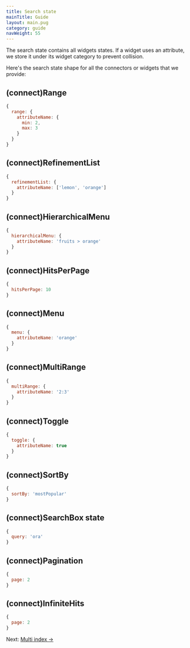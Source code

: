 ```yaml
---
title: Search state
mainTitle: Guide
layout: main.pug
category: guide
navWeight: 55
---
```


The search state contains all widgets states.
If a widget uses an attribute, we store it under its widget category to prevent collision.

Here's the search state shape for all the connectors or widgets that we provide:

## (connect)Range

```javascript
{
  range: {
    attributeName: {
      min: 2,
      max: 3
    }
  }
}
```

## (connect)RefinementList

```javascript
{
  refinementList: {
    attributeName: ['lemon', 'orange']
  }
}
```

## (connect)HierarchicalMenu

```javascript
{
  hierarchicalMenu: {
    attributeName: 'fruits > orange'
  }
}
```

## (connect)HitsPerPage

```javascript
{
  hitsPerPage: 10
}
```

## (connect)Menu

```javascript
{
  menu: {
    attributeName: 'orange'
  }
}
```

## (connect)MultiRange

```javascript
{
  multiRange: {
    attributeName: '2:3'
  }
}
```

## (connect)Toggle

```javascript
{
  toggle: {
    attributeName: true
  }
}
```

## (connect)SortBy

```javascript
{
  sortBy: 'mostPopular'
}
```

## (connect)SearchBox state

```javascript
{
  query: 'ora'
}
```

## (connect)Pagination

```javascript
{
  page: 2
}
```

## (connect)InfiniteHits

```javascript
{
  page: 2
}
```

<div class="guide-nav">
Next: <a href="guide/Multi index.html">Multi index →</a>
</div>
